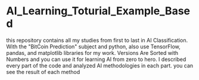 # AI_Learning_Toturial_Example_Based
this repository contains all my studies from first to last in AI Classification. With the "BitCoin Prediction" subject and python, also use TensorFlow, pandas, and matplotlib libraries for my work. Versions Are Sorted with Numbers and you can use it for learning AI from zero to hero. I described every part of the code and analyzed  AI methodologies in each part. you can see the result of each method 
